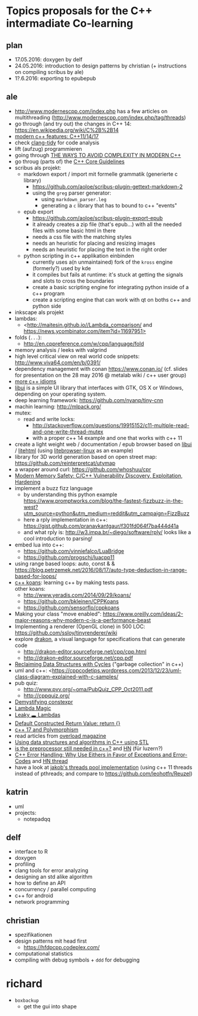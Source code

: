 # Topics proposals for the C++ intermadiate Co-learning

## plan

- 17.05.2016: doxygen by delf
- 24.05.2016: introduction to design patterns by christian (+ instructions on compiling scribus by ale)
- 1?.6.2016: exporting to epubepub

## ale

- http://www.modernescpp.com/index.php has a few articles on multithreading (http://www.modernescpp.com/index.php/tag/threads)
- go through (and try out) the changes in C++ 14: https://en.wikipedia.org/wiki/C%2B%2B14
- [modern c++ features: C++11/14/17](https://github.com/AnthonyCalandra/modern-cpp-features)
- check [clang-tidy](http://clang.llvm.org/extra/clang-tidy/) for code analysis
- lift (aufzug) programmieren
- going through [THE WAYS TO AVOID COMPLEXITY IN MODERN C++](http://vitiy.info/Slides/MeetingCPP2015/MeetingCPP2015Complexity.pdf)
- go throug (parts of) the [C++ Core Guidelines](https://github.com/isocpp/CppCoreGuidelines/blob/master/CppCoreGuidelines.md)
- scribus als projekt:
  - markdown export / import mit formelle grammatik (generierte c library)
    - https://github.com/aoloe/scribus-plugin-gettext-markdown-2
    - using the `greg` parser generator:
      - using `markdown_parser.leg`
      - generating a `c` library that has to bound to c++ "events"
  - epub export
    - https://github.com/aoloe/scribus-plugin-export-epub
    - it already creates a zip file (that's epub...) with all the needed files with some basic html in there
    - needs a css file with the matching styles
    - needs an heuristic for placing and resizing images
    - needs an heuristic for placing the text in the right order
  - python scripting in c++ applikation einbinden
    - currently uses a(n unmaintained) fork of the `kross` engine (formerly?) used by kde
    - it compiles but fails at runtime: it's stuck at getting the signals and slots to cross the boundaries
    - create a basic scripting engine for integrating python inside of a c++ program
    - create a scripting engine that can work with qt on boths c++ and python side
- inkscape als projekt
- lambdas:
  - <http://maitesin.github.io//Lambda_comparison/ and https://news.ycombinator.com/item?id=11697951>
- folds (`...`):
  - http://en.cppreference.com/w/cpp/language/fold
- memory analysis / leeks with valgrind
- high level critical view on real world code snippets: http://www.viva64.com/en/b/0391/
- dependency management with conan https://www.conan.io/ (cf. slides for presentation on the 28 may 2016 @ metalab wiki / c++ user group)
- [more c++ idioms](https://en.wikibooks.org/wiki/More_C%2B%2B_Idioms)
- [libui](https://github.com/andlabs/libui) is a simple UI library that interfaces with GTK, OS X or Windows, depending on your operating system.
- deep learning framework: <https://github.com/nyanp/tiny-cnn>
- machin learning: <http://mlpack.org/>
- mutex:
  - read and write locks:
    - http://stackoverflow.com/questions/19915152/c11-multiple-read-and-one-write-thread-mutex
    - with a proper c++ 14 example and one that works with c++ 11
- create a light weight web / documentation / epub browser based on [libui](https://github.com/andlabs/libui) / [litehtml](https://github.com/litehtml/litehtml) (using [litebrowser-linux](https://github.com/litehtml/litebrowser-linux/) as an example)
- library for 3D world generation based on open street map: <https://github.com/reinterpretcat/utymap>
- a wrapper around curl: <https://github.com/whoshuu/cpr>
- [Modern Memory Safety: C/C++ Vulnerability Discovery, Exploitation, Hardening](https://github.com/struct/mms)
- implement a buzz fizz language
  - by understanding this python example <https://www.promptworks.com/blog/the-fastest-fizzbuzz-in-the-west?utm_source=python&utm_medium=reddit&utm_campaign=FizzBuzz>
  - here a rply implementation in c++: <https://gist.github.com/pranavkantgaur/f301fd064f7ba444d41a>
  - and what rply is: http://w3.impa.br/~diego/software/rply/
  looks like a cool introduction to parsing!
- embed lua into c++:
  - https://github.com/vinniefalco/LuaBridge
  - https://github.com/progschj/luacpp11
- using range based loops: auto, const & & <https://blog.petrzemek.net/2016/08/17/auto-type-deduction-in-range-based-for-loops/>
- [c++ koans](https://github.com/torbjoernk/CppKoans): learning c++ by making tests pass.  
  other koans:
  - http://www.yeradis.com/2014/09/29/koans/
  - https://github.com/bkleinen/CPPKoans
  - https://github.com/sensorflo/cppkoans
- Making your class "move enabled": https://www.oreilly.com/ideas/2-major-reasons-why-modern-c-is-a-performance-beast
- Implementing a renderer (OpenGL clone) in 500 LOC: https://github.com/ssloy/tinyrenderer/wiki
- explore [drakon](http://drakon-editor.sourceforge.net/), a visual language for specifications that can generate code
  - http://drakon-editor.sourceforge.net/cpp/cpp.html
  - http://drakon-editor.sourceforge.net/cpp.pdf
- [Reclaiming Data Structures with Cycles](https://www.justsoftwaresolutions.co.uk/cplusplus/reclaiming-data-structures-with-cycles.html) ("garbage collection" in c++)
- uml and c++: <https://cppcodetips.wordpress.com/2013/12/23/uml-class-diagram-explained-with-c-samples/
- pub quiz:
  - http://www.pvv.org/~oma/PubQuiz_CPP_Oct2011.pdf
  - http://cppquiz.org/
- [Demystifying constexpr](http://blog.quasardb.net/demystifying-constexpr/)
- [Lambda Magic](https://adishavit.github.io/2016/magical-captureless-lambdas/)
- [Leaky 🕳 Lambdas](https://adishavit.github.io/2016/leaky-closures-captureless-lambdas/)
- [Default Constructed Return Value: return {}](https://adishavit.github.io/2015/default-constructed-return-value-return/)
- [c++ 17 and Polymorphism](https://adishavit.github.io/2016/polymorphism-polymorphism/)
- read articles from [overload magazine](https://accu.org/index.php/journals/c78/)
- [Using data structures and algorithms in C++ using STL](http://www.techiedelight.com/data-structures-and-algorithms-interview-questions-stl/)
- [is the preprocessor still needed in c++?](http://foonathan.net/blog/2017/05/08/preprocessor.html) and [HN](https://news.ycombinator.com/item?id=14290051) (für luzern?)
- [C++ Error Handling: Why Use Eithers in Favor of Exceptions and Error-Codes](https://hackernoon.com/error-handling-in-c-or-why-you-should-use-eithers-in-favor-of-exceptions-and-error-codes-f0640912eb45) and [HN thread](https://news.ycombinator.com/item?id=14356036)
- have a look at [jakob's threads pool implementation](https://github.com/progschj/ThreadPool/) (using c++ 11 threads instead of pthreads; and compare to <https://github.com/leohotfn/Reuzel>)


## katrin

- uml
- projects:
  - notepadqq


## delf

- interface to R
- doxygen
- profiling
- clang tools for error analyzing
- designing an std alike algorithm
- how to define an API
- concurrency / parallel computing
- c++ for android
- network programming

## christian

- spezifikationen
- design patterns mit head first
  - https://hfdpcpp.codeplex.com/
- computational statistics
- compiling with debug symbols + `ddd` for debugging

# richard
  - `boxbackup`
    - get the gui into shape
